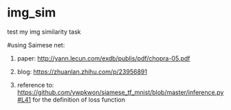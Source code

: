 # img_sim
test my img similarity task 

#using Saimese net:
1. paper: http://yann.lecun.com/exdb/publis/pdf/chopra-05.pdf
2. blog: 
https://zhuanlan.zhihu.com/p/23956891

3. reference to: https://github.com/ywpkwon/siamese_tf_mnist/blob/master/inference.py#L41
	for the definition of loss function
